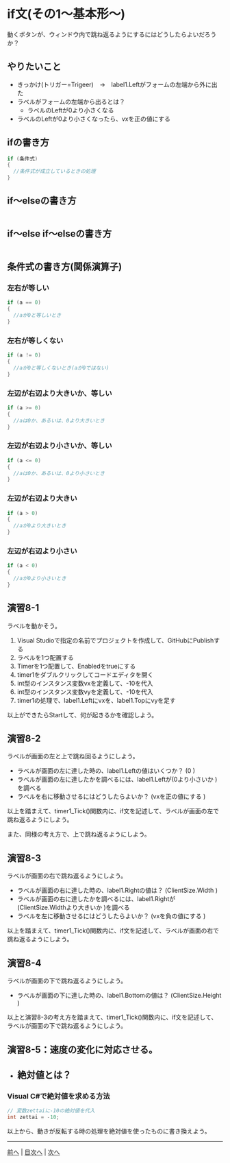 # if文(その1～基本形～)
動くボタンが、ウィンドウ内で跳ね返るようにするにはどうしたらよいだろうか？

## やりたいこと
- きっかけ(トリガー=Trigeer)　→　label1.Leftがフォームの左端から外に出た
- ラベルがフォームの左端から出るとは？
  - ラベルのLeftが0より小さくなる
- ラベルのLeftが0より小さくなったら、vxを正の値にする

## ifの書き方
```cs
if (条件式)
{
  //条件式が成立しているときの処理
}
```

## if～elseの書き方
```cs

```

## if～else if～elseの書き方
```cs

```

## 条件式の書き方(関係演算子)
### 左右が等しい

```cs
if (a == 0)
{
  //aが0と等しいとき
}
```

### 左右が等しくない

```cs
if (a != 0)
{
  //aが0と等しくないとき(aが0ではない)
}
```

### 左辺が右辺より大きいか、等しい

```cs
if (a >= 0)
{
  //aは0か、あるいは、0より大きいとき
}
```

### 左辺が右辺より小さいか、等しい

```cs
if (a <= 0)
{
  //aは0か、あるいは、0より小さいとき
}
```

### 左辺が右辺より大きい

```cs
if (a > 0)
{
  //aが0より大きいとき
}
```

### 左辺が右辺より小さい

```cs
if (a < 0)
{
  //aが0より小さいとき
}
```

## 演習8-1
ラベルを動かそう。

1.	Visual Studioで指定の名前でプロジェクトを作成して、GitHubにPublishする
2.	ラベルを1つ配置する
3.	Timerを1つ配置して、Enabledをtrueにする
4.	timer1をダブルクリックしてコードエディタを開く
5.	int型のインスタンス変数vxを定義して、-10を代入
6.	int型のインスタンス変数vyを定義して、-10を代入
7.	timer1の処理で、label1.Leftにvxを、label1.Topにvyを足す

以上ができたらStartして、何が起きるかを確認しよう。

## 演習8-2
ラベルが画面の左と上で跳ね回るようにしよう。

- ラベルが画面の左に達した時の、label1.Leftの値はいくつか？ (0 )
- ラベルが画面の左に達したかを調べるには、label1.Leftが(0より小さいか )を調べる
- ラベルを右に移動させるにはどうしたらよいか？ (vxを正の値にする )

以上を踏まえて、timer1_Tick()関数内に、if文を記述して、ラベルが画面の左で跳ね返るようにしよう。

また、同様の考え方で、上で跳ね返るようにしよう。

## 演習8-3
ラベルが画面の右で跳ね返るようにしよう。
- ラベルが画面の右に達した時の、label1.Rightの値は？    (ClientSize.Width )
- ラベルが画面の右に達したかを調べるには、label1.Rightが(ClientSize.Widthより大きいか )を調べる
- ラベルを左に移動させるにはどうしたらよいか？ (vxを負の値にする )

以上を踏まえて、timer1_Tick()関数内に、if文を記述して、ラベルが画面の右で跳ね返るようにしよう。

## 演習8-4
ラベルが画面の下で跳ね返るようにしよう。

- ラベルが画面の下に達した時の、label1.Bottomの値は？   (ClientSize.Height )

以上と演習8-3の考え方を踏まえて、timer1_Tick()関数内に、if文を記述して、ラベルが画面の下で跳ね返るようにしよう。

## 演習8-5：速度の変化に対応させる。
- 絶対値とは？
  -

### Visual C#で絶対値を求める方法

```cs
// 変数zettaiに-10の絶対値を代入
int zettai = -10;
```

以上から、動きが反転する時の処理を絶対値を使ったものに書き換えよう。

---

[前へ](07.md) | [目次へ](README.md#%E7%9B%AE%E6%AC%A1) | [次へ](09.md)
